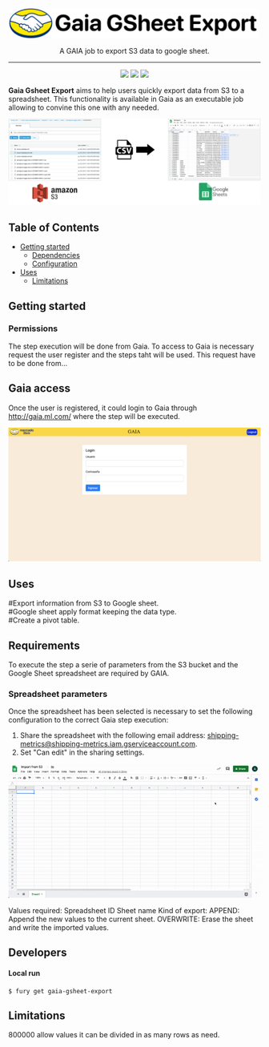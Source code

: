 <p align="center">
  <img src="img/logo.png" alt="MELI" width="500">
</p>
<p align="center">A GAIA job to export S3 data to google sheet.</p>
<hr>
<p align="center">
 <img src="https://img.shields.io/badge/team%20-%20shipping--metrics-green">
<a href="https://app.intercom.io/a/apps/avw9yqcm/home"><img src="https://img.shields.io/badge/support%20-%20rmansilla-blue"></a>
<img src="https://img.shields.io/badge/java%20-%20v1.8-orange">
</p>

**Gaia Gsheet Export** aims to help users quickly export data from S3 to a spreadsheet. This functionality is available in Gaia as an executable job allowing to convine this one with any needed.

<p align="center">
     <img src="img/cover.png" width="650">
</p>

## Table of Contents

* [Getting started](#getting-started)
  * [Dependencies](#dependencies)
  * [Configuration](#configuration)
* [Uses](#uses)
  * [Limitations](#limitations)

## Getting started
### Permissions
The step execution will be done from Gaia. To access to Gaia is necessary request the user register and the steps taht will be used. This request have to be done from...

## Gaia access
Once the user is registered, it could login to Gaia through http://gaia.ml.com/ where the step will be executed.
<p align="center">
     <img src="img/gaia-login.png" width="650">
</p>

## Uses
<p>#Export information from S3 to Google sheet.</br>
#Google sheet apply format keeping the data type.</br>
#Create a pivot table.</p>

## Requirements
To execute the step a serie of parameters from the S3 bucket and the Google Sheet spreadsheet are required by GAIA.

### Spreadsheet parameters
Once the spreadsheet has been selected is necessary to set the following configuration to the correct Gaia step execution:
1. Share the spreadsheet with the following email address: <a>shipping-metrics@shipping-metrics.iam.gserviceaccount.com</a>.
2. Set "Can edit" in the sharing settings.
<p align="center">
     <img src="https://github.com/abasile-ml/testeo-git/blob/master/img/spreadsheet.gif" alt="spreadsheet" width="600">
</p>

Values required:
Spreadsheet ID
Sheet name
Kind of export:
  APPEND: Append the new values to the current sheet.
  OVERWRITE: Erase the sheet and write the imported values.

## Developers
#### Local run
```shell
$ fury get gaia-gsheet-export
```

## Limitations
800000 allow values it can be divided in as many rows as need.
